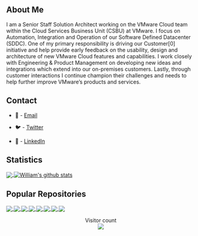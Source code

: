 
## About Me

I am a Senior Staff Solution Architect working on the VMware Cloud team within the Cloud Services Business Unit (CSBU) at VMware. I focus on Automation, Integration and Operation of our Software Defined Datacenter (SDDC). One of my primary responsibility is driving our Customer[0] initiative and help provide early feedback on the usability, design and architecture of new VMware Cloud features and capabilities. I work closely with Engineering & Product Management on developing new ideas and integrations which extend into our on-premises customers. Lastly, through customer interactions I continue champion their challenges and needs to help further improve VMware’s products and services.

## Contact

* 📧 - [Email](mailto:info.virtuallyghetto@gmail.com)

* 🐦 - [Twitter](https://twitter.com/lamw)

* 🔗 - [LinkedIn](https://www.linkedin.com/in/lamwilliam/)

## Statistics
<!-- Thanks to https://github.com/anuraghazra/github-readme-stats -->

<!-- Top Language Dashboard -->
<a href="https://github.com/lamw">
<img align="center" src="https://github-readme-stats.vercel.app/api/top-langs/?username=lamw&theme=merko" />
</a>

<!-- Stats Dashboard -->
<a href="https://github.com/lamw">
<img align="center" src="https://github-readme-stats.vercel.app/api?username=lamw&show_icons=true&theme=merko&line_height=27" alt="William's github stats" />
</a>

## Popular Repositories
<!-- Thanks to https://github.com/anuraghazra/github-readme-stats -->

<!-- ghettoVCB Repo -->
<a href="https://github.com/lamw/ghettoVCB">
  <img align="center" src="https://github-readme-stats.vercel.app/api/pin/?username=lamw&repo=ghettoVCB&theme=radical" />
</a>

<!-- vGhetto Script Repo -->
<a href="https://github.com/lamw/vmware-scripts">
  <img align="center" src="https://github-readme-stats.vercel.app/api/pin/?username=lamw&repo=vmware-scripts&theme=radical" />
</a>

<!-- VMworld 2019 Sessions Repo -->
<a href="https://github.com/lamw/vmworld2019-session-urls">
  <img align="center" src="https://github-readme-stats.vercel.app/api/pin/?username=lamw&repo=vmworld2019-session-urls&theme=radical" />
</a>

<!-- Homelab Repo -->
<a href="https://github.com/lamw/homelab">
  <img align="center" src="https://github-readme-stats.vercel.app/api/pin/?username=lamw&repo=homelab&theme=radical" />
</a>

<!-- VEBA Reop -->
<a href="https://github.com/vmware-samples/vcenter-event-broker-appliance">
  <img align="center" src="https://github-readme-stats.vercel.app/api/pin/?username=vmware-samples&repo=vcenter-event-broker-appliance&theme=radical" />
</a>

<!-- vCenter Event Mapping Repo -->
<a href="https://github.com/lamw/vcenter-event-mapping">
  <img align="center" src="https://github-readme-stats.vercel.app/api/pin/?username=lamw&repo=vcenter-event-mapping&theme=radical" />
</a>

<!-- vSphere w/K8s Lab Reop -->
<a href="https://github.com/lamw/vghetto-vsphere-with-kubernetes-external-nsxt-automated-lab-deployment">
  <img align="center" src="https://github-readme-stats.vercel.app/api/pin/?username=lamw&repo=vghetto-vsphere-with-kubernetes-external-nsxt-automated-lab-deployment&theme=radical" />
</a>

<!-- vSphere Lab Reop -->
<a href="https://github.com/lamw/vghetto-vsphere-automated-lab-deployment">
  <img align="center" src="https://github-readme-stats.vercel.app/api/pin/?username=lamw&repo=vghetto-vsphere-automated-lab-deployment&theme=radical" />
</a>

<!-- Stats Counter --->
<!-- Thanks to https://github.com/sagar-viradiya -->
<p align="center">
  Visitor count<br>
  <img src="https://profile-counter.glitch.me/lamw/count.svg" />
</p>
